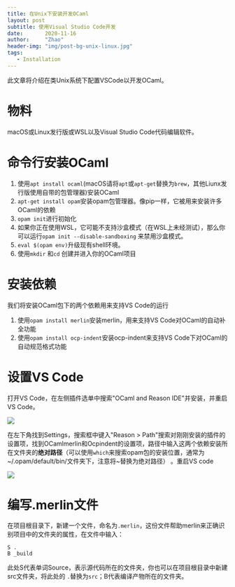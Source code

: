 ```yaml
---
title: 在Unix下安装开发OCaml
layout: post
subtitle: 使用Visual Studio Code开发
date:       2020-11-16
author:     "Zhao"
header-img: "img/post-bg-unix-linux.jpg"
tags: 
   - Installation
---
```


此文章将介绍在类Unix系统下配置VSCode以开发OCaml。

# 物料

macOS或Linux发行版或WSL以及Visual Studio Code代码编辑软件。

# 命令行安装OCaml

1. 使用`apt install ocaml`(macOS请将`apt`或`apt-get`替换为`brew`，其他Liunx发行版使用自带的包管理器)安装OCaml
2. `apt-get install opam`安装opam包管理器。像pip一样，它被用来安装许多OCaml的依赖
3. `opam init`进行初始化
4. 如果你正在使用WSL，它可能不支持沙盒模式（在WSL上未经测试），那么你可以运行`opam init --disable-sandboxing` 来禁用沙盒模式。
5. `eval $(opam env)`升级现有shell环境。
6. 使用`mkdir` 和`cd` 创建并进入你的OCaml项目

# 安装依赖

我们将安装OCaml包下的两个依赖用来支持VS Code的运行

1.  使用`opam install merlin`安装merlin，用来支持VS Code对OCaml的自动补全功能
2. 使用`opam install ocp-indent`安装ocp-indent来支持VS Code下对OCaml的自动规范格式功能

# 设置VS Code

打开VS Code，在左侧插件选单中搜索"OCaml and Reason IDE"并安装，并重启VS Code。

![](https://raw.githubusercontent.com/valeeraZ/-image-host/master/Screenshot%202020-11-14%20at%2022.51.21.png)

在左下角找到Settings，搜索框中键入"Reason > Path"搜索对刚刚安装的插件的设置项，找到OCamlmerlin和Ocpindent的设置项，路径中输入这两个依赖安装所在文件夹的**绝对路径**（可以使用`which`来搜索opam包的安装位置，通常为~/.opam/default/bin/文件夹下，注意将~替换为绝对路径） 。重启VS code

![](https://raw.githubusercontent.com/valeeraZ/-image-host/master/Screenshot%202020-11-14%20at%2023.02.51.png)

# 编写.merlin文件

在项目根目录下，新建一个文件，命名为`.merlin`，这份文件帮助merlin来正确识别项目中的文件夹的属性，在文件中输入：

```
S .
B _build
```

此处S代表单词Source，表示源代码所在的文件夹，你也可以在项目根目录中新建src文件夹，将此处的 `.`替换为`src`；B代表编译产物所在的文件夹。 

